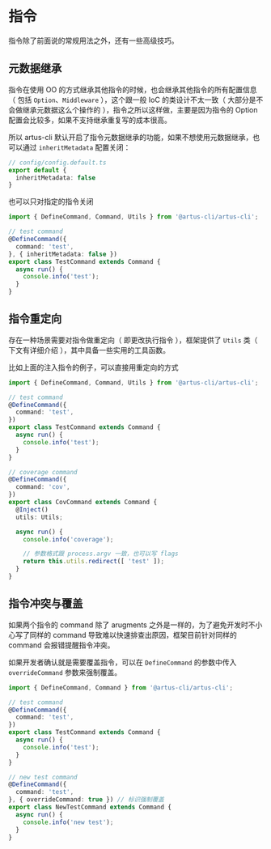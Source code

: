 # 指令

指令除了前面说的常规用法之外，还有一些高级技巧。

## 元数据继承

指令在使用 OO 的方式继承其他指令的时候，也会继承其他指令的所有配置信息（ 包括 `Option`、`Middleware` ），这个跟一般 IoC 的类设计不太一致（ 大部分是不会做继承元数据这么个操作的 ），指令之所以这样做，主要是因为指令的 Option 配置会比较多，如果不支持继承重复写的成本很高。

所以 artus-cli 默认开启了指令元数据继承的功能，如果不想使用元数据继承，也可以通过 `inheritMetadata` 配置关闭：

```ts
// config/config.default.ts
export default {
  inheritMetadata: false
}
```

也可以只对指定的指令关闭

```ts
import { DefineCommand, Command, Utils } from '@artus-cli/artus-cli';

// test command
@DefineCommand({
  command: 'test',
}, { inheritMetadata: false })
export class TestCommand extends Command {
  async run() {
    console.info('test');
  }
}
```

## 指令重定向

存在一种场景需要对指令做重定向（ 即更改执行指令 ），框架提供了 `Utils` 类（ 下文有详细介绍 ），其中具备一些实用的工具函数。

比如上面的注入指令的例子，可以直接用重定向的方式

```typescript
import { DefineCommand, Command, Utils } from '@artus-cli/artus-cli';

// test command
@DefineCommand({
  command: 'test',
})
export class TestCommand extends Command {
  async run() {
    console.info('test');
  }
}

// coverage command
@DefineCommand({
  command: 'cov',
})
export class CovCommand extends Command {
  @Inject()
  utils: Utils;

  async run() {
    console.info('coverage');

    // 参数格式跟 process.argv 一致，也可以写 flags 
    return this.utils.redirect([ 'test' ]);
  }
}
```

## 指令冲突与覆盖

如果两个指令的 command 除了 arugments 之外是一样的，为了避免开发时不小心写了同样的 command 导致难以快速排查出原因，框架目前针对同样的 command 会报错提醒指令冲突。

如果开发者确认就是需要覆盖指令，可以在 `DefineCommand` 的参数中传入 `overrideCommand` 参数来强制覆盖。

```typescript
import { DefineCommand, Command } from '@artus-cli/artus-cli';

// test command
@DefineCommand({
  command: 'test',
})
export class TestCommand extends Command {
  async run() {
    console.info('test');
  }
}

// new test command
@DefineCommand({
  command: 'test',
}, { overrideCommand: true }) // 标识强制覆盖
export class NewTestCommand extends Command {
  async run() {
    console.info('new test');
  }
}
```
